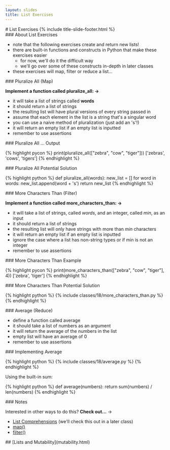 ```yaml
---
layout: slides
title: List Exercises 
---
```

<section markdown="block" class="title-slide">
# List Exercises
{% include title-slide-footer.html %}
</section>

<section markdown="block">
### About List Exercises

* note that the following exercises create and return new lists!
* there are built-in functions and constructs in Python that make these exercises easier
	* for now, we'll do it the difficult way
	* we'll go over some of these constructs in-depth in later classes
* these exercises will map, filter or reduce a list...

</section>

<section markdown="block">
### Pluralize All (Map)

__Implement a function called pluralize_all: &rarr;__

* it will take a list of strings called __words__
* it should return a list of strings 
* the resulting list will have plural versions of every string passed in
* assume that each element in the list is a string that's a singular word
* you can use a naive method of pluralization (just add an 's'!)
* it will return an empty list if an empty list is inputted
* remember to use assertions
</section>

<section markdown="block">
### Pluralize All ... Output

{% highlight pycon %}
print(pluralize_all(["zebra", "cow", "tiger"]))
['zebras', 'cows', 'tigers']
{% endhighlight %}

<!--_-->
</section>

<section markdown="block">
### Pluralize All Potential Solution

{% highlight python %}
def pluralize_all(words):
	new_list = []
	for word in words:
		new_list.append(word + 's')
	return new_list
{% endhighlight %}
</section>


<section markdown="block">
### More Characters Than (Filter)

__Implement a function called more_characters_than: &rarr;__

* it will take a list of strings, called _words_, and an integer, called _min_, as an input
* it should return a list of strings 
* the resulting list will only have strings with more than _min_ characters
* it will return an empty list if an empty list is inputted
* ignore the case where a list has non-string types or if min is not an integer
* remember to use assertions

</section>

<section markdown="block">
### More Characters Than Example

{% highlight pycon %}
print(more_characters_than(["zebra", "cow", "tiger"], 4))
['zebra', 'tiger']
{% endhighlight %}
</section>

<section markdown="block">
### More Characters Than Potential Solution

{% highlight python %}
{% include classes/18/more_characters_than.py %}
{% endhighlight %}
</section>

<section markdown="block">
### Average (Reduce)

* define a function called average
* it should take a list of numbers as an argument
* it will return the average of the numbers in the list
* empty list will have an average of 0
* remember to use assertions
</section>

<section markdown="block">
### Implementing Average

{% highlight python %}
{% include classes/18/average.py %}
{% endhighlight %}

Using the built-in sum:

{% highlight python %}
def average(numbers):
	return sum(numbers) / len(numbers)
{% endhighlight %}
</section>

<section markdown="block">
### Notes

Interested in other ways to do this?  __Check out...__ &rarr;

* [List Comprehensions](https://docs.python.org/3.1/tutorial/datastructures.html#list-comprehensions) (we'll check this out in a later class)
* [map()](https://docs.python.org/3/library/functions.html#map)
* [filter()](https://docs.python.org/3/library/functions.html#filter)

</section>

<section markdown="block">
## [Lists and Mutability](mutability.html)
</section>

